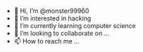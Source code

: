 - 👋 Hi, I’m @monster99960
- 👀 I’m interested in hacking
- 🌱 I’m currently learning computer science
- 💞️ I’m looking to collaborate on ...
- 📫 How to reach me ...

<!---
monster99960/monster99960 is a ✨ special ✨ repository because its `README.md` (this file) appears on your GitHub profile.
You can click the Preview link to take a look at your changes.
--->
